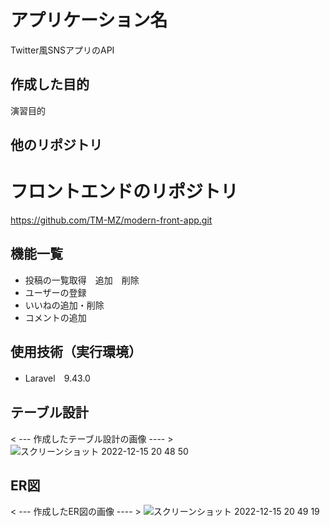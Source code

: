 # アプリケーション名
Twitter風SNSアプリのAPI

## 作成した目的
演習目的

## 他のリポジトリ
# フロントエンドのリポジトリ
https://github.com/TM-MZ/modern-front-app.git

## 機能一覧
- 投稿の一覧取得　追加　削除
- ユーザーの登録
- いいねの追加・削除
- コメントの追加

## 使用技術（実行環境）
- Laravel　9.43.0

## テーブル設計
< --- 作成したテーブル設計の画像 ---- >
![スクリーンショット 2022-12-15 20 48 50](https://user-images.githubusercontent.com/115058763/207852332-b93fe4fa-7369-4ae9-86a2-9cbadba9a34f.png)
## ER図
< --- 作成したER図の画像 ---- >
![スクリーンショット 2022-12-15 20 49 19](https://user-images.githubusercontent.com/115058763/207852371-226f2a5c-6c05-4478-889c-09c3a87cf566.png)

